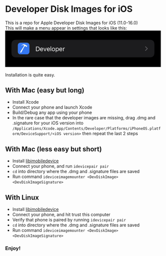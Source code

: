 # Developer Disk Images for iOS
This is a repo for Apple Developer Disk Images for iOS (11.0-16.0)  
This will make a menu appear in settings that looks like this:
![Developer menu](https://raw.githubusercontent.com/justanobody2107/AppleDeveloperDiskImages/main/Screenshots/DevMenu.jpg)

Installation is quite easy.

## With Mac (easy but long)
- Install Xcode
- Connect your phone and launch Xcode
- Build/Debug any app using your phone
- In the rare case that the developer images are missing, drag .dmg and .signature for your iOS version into `/Applications/Xcode.app/Contents/Developer/Platforms/iPhoneOS.platform/DeviceSupport/<iOS version>` then repeat the last 2 steps

## With Mac (less easy but short)
- Install [libimobiledevice](https://libimobiledevice.org/)
- Connect your phone, and run `idevicepair pair`
- `cd` into directory where the .dmg and .signature files are saved
- Run command `ideviceimagemounter <DevDiskImage> <DevDiskImageSignature>`

## With Linux
- Install [libimobiledevice](https://libimobiledevice.org/)
- Connect your phone, and hit trust this computer
- Verify that phone is paired by running `idevicepair pair`
- `cd` into directory where the .dmg and .signature files are saved
- Run command `ideviceimagemounter <DevDiskImage> <DevDiskImageSignature>`

### Enjoy!
